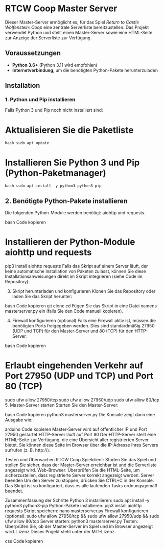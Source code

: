 # RTCW Coop Master Server

Dieser Master-Server ermöglicht es, für das Spiel *Return to Castle Wolfenstein: Coop* eine zentrale Serverliste bereitzustellen. Das Projekt verwendet Python und stellt einen Master-Server sowie eine HTML-Seite zur Anzeige der Serverliste zur Verfügung.

## Voraussetzungen

- **Python 3.6+** (Python 3.11 wird empfohlen)
- **Internetverbindung**, um die benötigten Python-Pakete herunterzuladen

## Installation

### 1. Python und Pip installieren

Falls Python 3 und Pip noch nicht installiert sind:

# Aktualisieren Sie die Paketliste
```bash sudo apt update```

# Installieren Sie Python 3 und Pip (Python-Paketmanager)
```bash sudo apt install -y python3 python3-pip```


## 2. Benötigte Python-Pakete installieren
Die folgenden Python-Module werden benötigt: aiohttp und requests.

bash
Code kopieren
# Installieren der Python-Module aiohttp und requests
pip3 install aiohttp requests
Falls das Skript auf einem Server läuft, der keine automatische Installation von Paketen zulässt, können Sie diese Installationsanweisungen direkt im Skript integrieren (siehe Code im Repository).

3. Skript herunterladen und konfigurieren
Klonen Sie das Repository oder laden Sie das Skript herunter:

bash
Code kopieren
git clone <repository-url>
cd <repository-folder>
Fügen Sie das Skript in eine Datei namens masterserver.py ein (falls Sie den Code manuell kopieren).

4. Firewall konfigurieren (optional)
Falls eine Firewall aktiv ist, müssen die benötigten Ports freigegeben werden. Dies sind standardmäßig 27950 (UDP und TCP) für den Master-Server und 80 (TCP) für den HTTP-Server.

bash
Code kopieren
# Erlaubt eingehenden Verkehr auf Port 27950 (UDP und TCP) und Port 80 (TCP)
sudo ufw allow 27950/tcp
sudo ufw allow 27950/udp
sudo ufw allow 80/tcp
5. Master-Server starten
Starten Sie den Master-Server:

bash
Code kopieren
python3 masterserver.py
Die Konsole zeigt dann eine Ausgabe wie:

arduino
Code kopieren
Master-Server wird auf öffentlicher IP <Ihre IP> und Port 27950 gestartet
HTTP-Server läuft auf Port 80
Der HTTP-Server stellt eine HTML-Seite zur Verfügung, die eine Übersicht aller registrierten Server bietet. Sie können diese Seite im Browser über die IP-Adresse Ihres Servers aufrufen (z. B. http://<Ihre IP>).

Testen und Überwachen
RTCW Coop Spielclient: Starten Sie das Spiel und stellen Sie sicher, dass der Master-Server erreichbar ist und die Serverliste angezeigt wird.
Web-Browser: Überprüfen Sie die HTML-Seite, um sicherzustellen, dass registrierte Server korrekt angezeigt werden.
Server beenden
Um den Server zu stoppen, drücken Sie CTRL+C in der Konsole. Das Skript ist so konfiguriert, dass es alle laufenden Tasks ordnungsgemäß beendet.

Zusammenfassung der Schritte
Python 3 installieren: sudo apt install -y python3 python3-pip
Python-Pakete installieren: pip3 install aiohttp requests
Skript speichern: nano masterserver.py
Firewall konfigurieren (optional): sudo ufw allow 27950/tcp && sudo ufw allow 27950/udp && sudo ufw allow 80/tcp
Server starten: python3 masterserver.py
Testen: Überprüfen Sie, ob der Master-Server im Spiel und im Browser angezeigt wird.
Lizenz
Dieses Projekt steht unter der MIT-Lizenz.

css
Code kopieren
